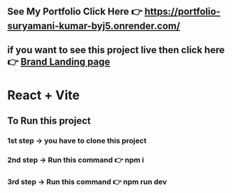## See My Portfolio Click Here 👉 https://portfolio-suryamani-kumar-byj5.onrender.com/

<h2> if you want to see this project live then click here 👉 <a href="https://suryamani752.netlify.app/"> Brand Landing page</a> </h2>

# React + Vite

## To Run this project 

### 1st step -> you have to clone this project
### 2nd step -> Run this command 👉 npm i
### 3rd step -> Run this command 👉 npm run dev

